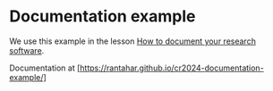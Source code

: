 # Documentation example

We use this example in the lesson
[How to document your research software](https://coderefinery.github.io/documentation/).

Documentation at [https://rantahar.github.io/cr2024-documentation-example/]
